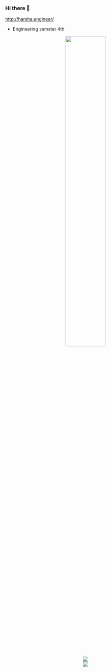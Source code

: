 
### Hi there 👋
<a>http://harsha.engineer/</a>
- Engineering semster 4th
<div align = "center">
<img style = "align:center;" width=50% src="https://user-images.githubusercontent.com/75431678/148881855-4fa0c814-d6bd-4d80-85c7-643d9a3eb636.gif">
 </div>

<!--
**thunder-007/thunder-007** is a ✨ _special_ ✨ repository because its `README.md` (this file) appears on your GitHub profile.

Here are some ideas to get you started:

- 🌱 I’m currently learning ...
- 👯 I’m looking to collaborate!
 on ...
- 🤔 I’m looking for help with ...
- 💬 Ask me about ...
- 📫 How to reach me: ...
- 😄 Pronouns: ...
- ⚡ Fun fact: ...
-->
<div align = "center">
<img src = "https://github-readme-stats.vercel.app/api/top-langs/?username=thunder-007&layout=compact&langs_count=999&include_all_commits=true&hide_progress=true&hide_border=true&theme=dark&hide=">
 </div>
<div align = "center">
<img src="https://github-readme-stats.vercel.app/api?username=thunder-007&show_icons=true&theme=tokyonight">
<!--img src="https://github-readme-stats.vercel.app/api/top-langs/?username=thunder-007&layout=compact"-->
</div>
